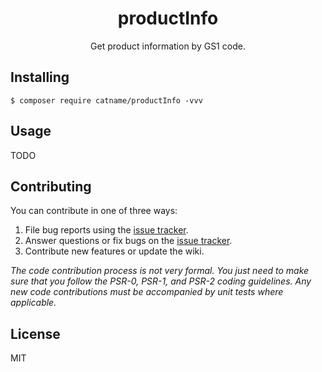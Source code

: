 <h1 align="center"> productInfo </h1>

<p align="center"> Get product information by GS1 code.</p>


## Installing

```shell
$ composer require catname/productInfo -vvv
```

## Usage

TODO

## Contributing

You can contribute in one of three ways:

1. File bug reports using the [issue tracker](https://github.com/catname/productInfo/issues).
2. Answer questions or fix bugs on the [issue tracker](https://github.com/catname/productInfo/issues).
3. Contribute new features or update the wiki.

_The code contribution process is not very formal. You just need to make sure that you follow the PSR-0, PSR-1, and PSR-2 coding guidelines. Any new code contributions must be accompanied by unit tests where applicable._

## License

MIT